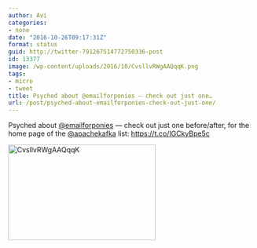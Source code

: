 ```yaml
---
author: Avi
categories:
- none
date: "2016-10-26T09:17:31Z"
format: status
guid: http://twitter-791267514772750336-post
id: 13377
image: /wp-content/uploads/2016/10/CvsllvRWgAAQqqK.png
tags:
- micro
- tweet
title: Psyched about @emailforponies — check out just one…
url: /post/psyched-about-emailforponies-check-out-just-one/
---
```

Psyched about [@emailforponies](http://twitter.com/emailforponies) — check out just one before/after, for the home page of the [@apachekafka](http://twitter.com/apachekafka) list: https://t.co/IGCkyBpe5c

<img width="300" height="195" src="http://aviflax.com/wp-content/uploads/2016/10/CvsllvRWgAAQqqK-300x195.png" class="attachment-medium size-medium" alt="CvsllvRWgAAQqqK" />